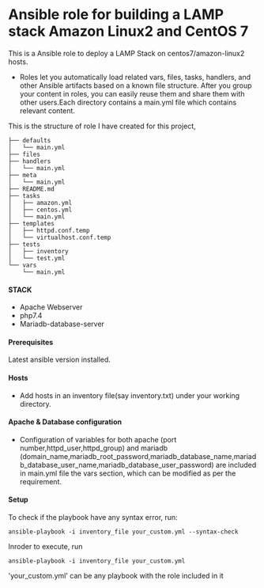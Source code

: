 <h1 class="code-line" data-line-start=0 data-line-end=1 ><a id="Ansible_role_for_building_a_LAMP_stack_on_Amazon_Linux2_0_and_CentOS_7"></a>Ansible role for building a LAMP stack Amazon Linux2 and CentOS 7</h1>
<p class="has-line-data" data-line-start="2" data-line-end="3">This is a Ansible role to deploy a LAMP Stack on centos7/amazon-linux2 hosts.</p>
<ul>
<li class="has-line-data" data-line-start="4" data-line-end="6">Roles let you automatically load related vars, files, tasks, handlers, and other Ansible artifacts based on a known file structure. After you group your content in roles, you can easily reuse them and share them with other users.Each directory contains a main.yml file which contains relevant content.</li>
</ul>
<p class="has-line-data" data-line-start="6" data-line-end="7">This is the structure of role I have created for this project,</p>
<pre><code class="has-line-data" data-line-start="8" data-line-end="34" class="language-sh">├── defaults
│   └── main.yml
├── files
├── handlers
│   └── main.yml
├── meta
│   └── main.yml
├── README.md
├── tasks
│   ├── amazon.yml
│   ├── centos.yml
│   └── main.yml
├── templates
│   ├── httpd.conf.temp
│   └── virtualhost.conf.temp
├── tests
│   ├── inventory
│   └── test.yml
└── vars
    └── main.yml
</code></pre>
<h4 class="code-line" data-line-start=35 data-line-end=36 ><a id="STACK_35"></a>STACK</h4>
<ul>
<li class="has-line-data" data-line-start="36" data-line-end="37">Apache Webserver</li>
<li class="has-line-data" data-line-start="37" data-line-end="38">php7.4</li>
<li class="has-line-data" data-line-start="38" data-line-end="39">Mariadb-database-server</li>
</ul>
<h4 class="code-line" data-line-start=39 data-line-end=40 ><a id="Prerequisites_39"></a>Prerequisites</h4>
<p class="has-line-data" data-line-start="40" data-line-end="41">Latest ansible version installed.</p>
<h4 class="code-line" data-line-start=41 data-line-end=42 ><a id="Hosts_41"></a>Hosts</h4>
<ul>
<li class="has-line-data" data-line-start="42" data-line-end="43">Add hosts in an inventory file(say inventory.txt) under your working directory.</li>
</ul>
<h4 class="code-line" data-line-start=43 data-line-end=44 ><a id="Apache__Database_configuration_43"></a>Apache &amp; Database configuration</h4>
<ul>
<li class="has-line-data" data-line-start="44" data-line-end="45">Configuration of variables for both apache (port number,httpd_user,httpd_group) and mariadb (domain_name,mariadb_root_password,mariadb_database_name,mariadb_database_user_name,mariadb_database_user_password) are included in main.yml file the vars section, which can be modified as per the requirement.</li>
</ul>
<h4 class="code-line" data-line-start=45 data-line-end=46 ><a id="Setup_45"></a>Setup</h4>
<p class="has-line-data" data-line-start="46" data-line-end="47">To check if the playbook have any syntax error, run:</p>
<pre><code class="has-line-data" data-line-start="49" data-line-end="51" class="language-sh">ansible-playbook -i inventory_file your_custom.yml --syntax-check
</code></pre>
<p class="has-line-data" data-line-start="51" data-line-end="52">Inroder to execute, run</p>
<pre><code class="has-line-data" data-line-start="53" data-line-end="55" class="language-sh">ansible-playbook -i inventory_file your_custom.yml
</code></pre>
<p class="has-line-data" data-line-start="56" data-line-end="57">'your_custom.yml' can be any playbook with the role included in it </p>

